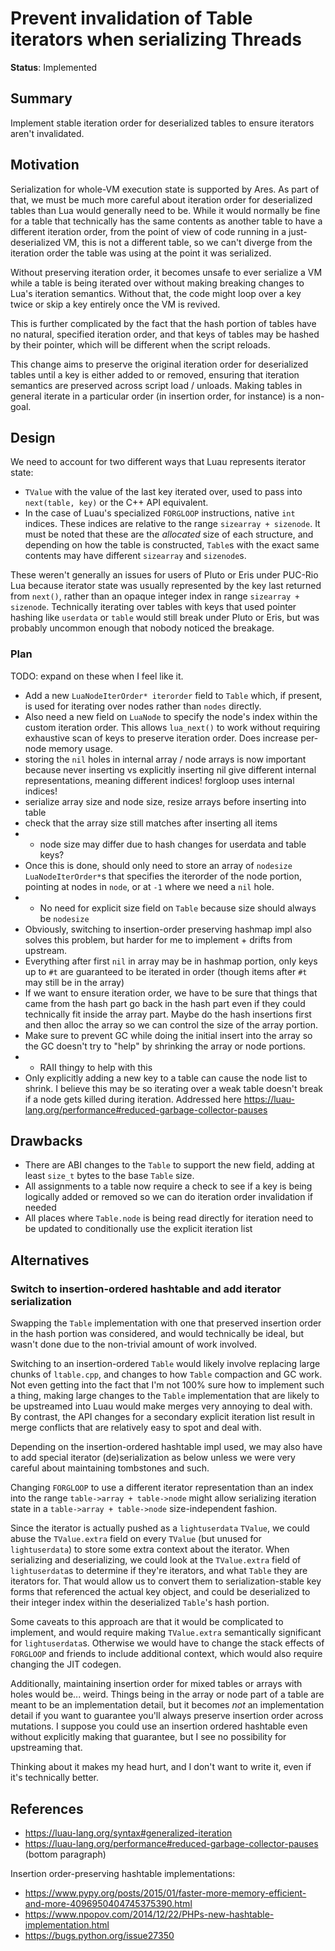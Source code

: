 # Prevent invalidation of Table iterators when serializing Threads

**Status**: Implemented

## Summary

Implement stable iteration order for deserialized tables to ensure iterators
aren't invalidated.

## Motivation

Serialization for whole-VM execution state is supported by Ares. As part of
that, we must be much more careful about iteration order for deserialized
tables than Lua would generally need to be. While it would normally be fine
for a table that technically has the same contents as another table to have
a different iteration order, from the point of view of code running in a
just-deserialized VM, this is not a different table, so we can't diverge from
the iteration order the table was using at the point it was serialized.

Without preserving iteration order, it becomes unsafe to ever serialize a
VM while a table is being iterated over without making breaking changes
to Lua's iteration semantics. Without that, the code might loop over a
key twice or skip a key entirely once the VM is revived.

This is further complicated by the fact that the hash portion of tables have
no natural, specified iteration order, and that keys of tables may be hashed
by their pointer, which will be different when the script reloads.

This change aims to preserve the original iteration order for deserialized
tables until a key is either added to or removed, ensuring that iteration
semantics are preserved across script load / unloads. Making tables in
general iterate in a particular order (in insertion order, for instance) is a
non-goal.

## Design

We need to account for two different ways that Luau represents iterator
state:

* `TValue` with the value of the last key iterated over, used to pass into
  `next(table, key)` or the C++ API equivalent.
* In the case of Luau's specialized `FORGLOOP` instructions, native `int`
  indices. These indices are relative to the range `sizearray + sizenode`.
  It must be noted that these are the _allocated_ size of each structure,
  and depending on how the table is constructed, `Table`s with the exact
  same contents may have different `sizearray` and `sizenode`s.

These weren't generally an issues for users of Pluto or Eris under PUC-Rio Lua
because iterator state was usually represented by the key last returned from
`next()`, rather than an opaque integer index in range `sizearray + sizenode`.
Technically iterating over tables with keys that used pointer hashing like
`userdata` or `table` would still break under Pluto or Eris, but was probably
uncommon enough that nobody noticed the breakage.

### Plan

TODO: expand on these when I feel like it.

* Add a new `LuaNodeIterOrder* iterorder` field to `Table` which, if present,
  is used for iterating over nodes rather than `nodes` directly.
* Also need a new field on `LuaNode` to specify the node's index within the custom
  iteration order. This allows `lua_next()` to work without requiring exhaustive
  scan of keys to preserve iteration order. Does increase per-node memory usage.
* storing the `nil` holes in internal array / node arrays is now important
  because never inserting vs explicitly inserting nil give different internal
  representations, meaning different indices! forgloop uses internal indices!
* serialize array size and node size, resize arrays before inserting into table
* check that the array size still matches after inserting all items
* * node size may differ due to hash changes for userdata and table keys?
* Once this is done, should only need to store an array of `nodesize` `LuaNodeIterOrder*`s
  that specifies the iterorder of the node portion, pointing at nodes in `node`,
  or at `-1` where we need a `nil` hole.
* * No need for explicit size field on `Table` because size should always be `nodesize`
* Obviously, switching to insertion-order preserving hashmap impl also solves
  this problem, but harder for me to implement + drifts from upstream.
* Everything after first `nil` in array may be in hashmap portion, only keys
  up to `#t` are guaranteed to be iterated in order (though items after `#t`
  may still be in the array)
* If we want to ensure iteration order, we have to be sure that things that
  came from the hash part go back in the hash part even if they could technically
  fit inside the array part. Maybe do the hash insertions first and then alloc
  the array so we can control the size of the array portion.
* Make sure to prevent GC while doing the initial insert into the array so
  the GC doesn't try to "help" by shrinking the array or node portions.
* * RAII thingy to help with this
* Only explicitly adding a new key to a table can cause the node list to
  shrink. I believe this may be so iterating over a weak table doesn't break
  if a node gets killed during iteration.
  Addressed here https://luau-lang.org/performance#reduced-garbage-collector-pauses


## Drawbacks

* There are ABI changes to the `Table` to support the new field, adding at
  least `size_t` bytes to the base `Table` size.
* All assignments to a table now require a check to see if a key is being
  logically added or removed so we can do iteration order invalidation if needed
* All places where `Table.node` is being read directly for iteration need
  to be updated to conditionally use the explicit iteration list

## Alternatives

### Switch to insertion-ordered hashtable and add iterator serialization

Swapping the `Table` implementation with one that preserved insertion order in
the hash portion was considered, and would technically be ideal, but wasn't done
due to the non-trivial amount of work involved.

Switching to an insertion-ordered `Table` would likely involve replacing large
chunks of `ltable.cpp`, and changes to how `Table` compaction and GC work. Not
even getting into the fact that I'm not 100% sure how to implement such a thing,
making large changes to the `Table` implementation that are likely to be
upstreamed into Luau would make merges very annoying to deal with. By contrast,
the API changes for a secondary explicit iteration list result in merge conflicts
that are relatively easy to spot and deal with.

Depending on the insertion-ordered hashtable impl used, we may also have to add
special iterator (de)serialization as below unless we were very careful about
maintaining tombstones and such.

Changing `FORGLOOP` to use a different iterator representation than an index into
the range `table->array + table->node` might allow serializing iteration state in
a `table->array + table->node` size-independent fashion.

Since the iterator is actually pushed as a `lightuserdata` `TValue`, we could abuse
the `TValue.extra` field on every `TValue` (but unused for `lightuserdata`) to store
some extra context about the iterator. When serializing and deserializing, we could
look at the `TValue.extra` field of `lightuserdata`s to determine if they're iterators,
and what `Table` they are iterators for. That would allow us to convert them to
serialization-stable key forms that referenced the actual key object, and could be
deserialized to their integer index within the deserialized `Table`'s hash portion.

Some caveats to this approach are that it would be complicated to implement, and would
require making `TValue.extra` semantically significant for `lightuserdata`s. Otherwise
we would have to change the stack effects of `FORGLOOP` and friends to include additional
context, which would also require changing the JIT codegen.

Additionally, maintaining insertion order for mixed tables or arrays with holes would
be... weird. Things being in the array or node part of a table are meant to be an
implementation detail, but it becomes _not_ an implementation detail if you want to
guarantee you'll always preserve insertion order across mutations. I suppose you could
use an insertion ordered hashtable even without explicitly making that guarantee, but
I see no possibility for upstreaming that.

Thinking about it makes my head hurt, and I don't want to write it, even if it's technically
better.

## References

* https://luau-lang.org/syntax#generalized-iteration
* https://luau-lang.org/performance#reduced-garbage-collector-pauses (bottom paragraph)

Insertion order-preserving hashtable implementations:

* https://www.pypy.org/posts/2015/01/faster-more-memory-efficient-and-more-4096950404745375390.html
* https://www.npopov.com/2014/12/22/PHPs-new-hashtable-implementation.html
* https://bugs.python.org/issue27350
